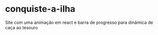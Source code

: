 # conquiste-a-ilha
Site com uma animação em react e barra de progresso para dinâmica de caça ao tesouro
